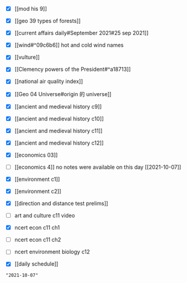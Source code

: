 - [x] [[mod his 9]]
- [x] [[geo 39 types of forests]]
- [x] [[current affairs daily#September 2021#25 sep 2021]]
- [x] [[wind#^09c6b6]] hot and cold wind names
- [x] [[vulture]]
- [x] [[Clemency powers of the President#^a18713]]
- [x] [[national air quality index]]
- [x] [[Geo 04 Universe#origin 的 universe]]

- [x] [[ancient and medieval history c9]]
- [x] [[ancient and medieval history c10]]
- [x] [[ancient and medieval history c11]]
- [x] [[ancient and medieval history c12]]

- [x] [[economics 03]]
- [ ] [[economics 4]] no notes were available on this day [[2021-10-07]]
- [x] [[environment c1]]
- [x] [[environment c2]]

- [x] [[direction and distance test prelims]]
- [ ] art and culture c11 video
- [x] ncert econ c11 ch1
- [ ] ncert econ c11 ch2
- [ ] ncert environment biology c12
- [x] [[daily schedule]]
```query 2021-10-07 11:28
"2021-10-07"
```